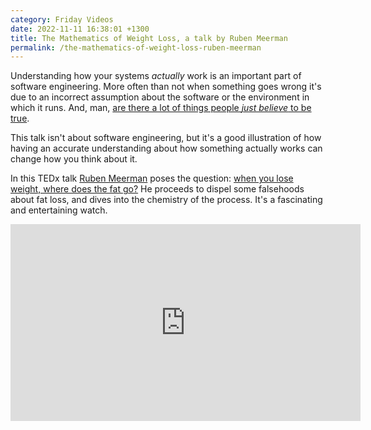 ```yaml
---
category: Friday Videos
date: 2022-11-11 16:38:01 +1300
title: The Mathematics of Weight Loss, a talk by Ruben Meerman
permalink: /the-mathematics-of-weight-loss-ruben-meerman
---
```


Understanding how your systems *actually* work is an important part of software engineering. More often than not when something goes wrong it's due to an incorrect assumption about the software or the environment in which it runs. And, man, [are there a lot of things people *just believe* to be true](https://github.com/kdeldycke/awesome-falsehood).

This talk isn't about software engineering, but it's a good illustration of how having an accurate understanding about how something actually works can change how you think about it.

In this TEDx talk [Ruben Meerman](https://rubenmeerman.com/) poses the question: [when you lose weight, where does the fat go?](https://www.youtube.com/watch?v=vuIlsN32WaE) He proceeds to dispel some falsehoods about fat loss, and dives into the chemistry of the process. It's a fascinating and entertaining watch.

<iframe width="560" height="315" src="https://www.youtube-nocookie.com/embed/vuIlsN32WaE?controls=0" title="YouTube video player" frameborder="0" allow="accelerometer; autoplay; clipboard-write; encrypted-media; gyroscope; picture-in-picture" allowfullscreen></iframe>